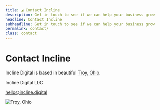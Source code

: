```yaml
---
title: ◢ Contact Incline
description: Get in touch to see if we can help your business grow 
headline: Contact Incline
subheadline: Get in touch to see if we can help your business grow
permalink: contact/
class: contact
---
```


<div class="row">
<div class="col-md-4" markdown="1">

# Contact Incline

Incline Digital is based in beautiful <a href="https://www.troyohio.gov/">Troy, Ohio</a>.

<!-- h-card: http://microformats.org/wiki/h-card -->
<!-- vcard: https://search.google.com/structured-data/testing-tool -->
<div class="h-card vcard">
  <p class="p-name org" style="margin-bottom: 0;">Incline Digital LLC</p>
  <p><a class="u-email email" href="mailto:hello@incline.digital">hello@incline.digital</a></p>
  <p class="u-url url" style="display:none"><a href="http://www.incline.digital/">www.incline.digital</a></p>
</div>

</div>
<div class="col-md-8">

<img src="https://www.troyohio.gov/ImageRepository/Path?filePath=%2fdocuments%5cIntranet%5c68%2fTroy-Courthouse+Sky.jpg" alt="Troy, Ohio" style="max-width: 100%">

</div>

